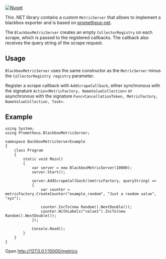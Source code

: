 [![Nuget](https://img.shields.io/nuget/v/prometheus-net.BlackboxMetricServer)](https://www.nuget.org/packages/prometheus-net.BlackboxMetricServer/)

This .NET library contains a custom `MetricServer` that allows to implement a blackbox exporter and is based on [prometheus-net](https://github.com/prometheus-net/prometheus-net).

The `BlackboxMetricServer` creates an empty `CollectorRegistry` on each scrape, which is passed to the registered callbacks.
The callback also receives the query string of the scrape request.

## Usage
`BlackboxMetricServer` uses the same constructor as the `MetricServer` minus the `CollectorRegistry registry` parameter.

Register a scrape callback with `AddScrapeCallback`,
either synchronous with the signature `Action<MetricFactory, NameValueCollection>`
or asynchronous with the signature `Func<CancellationToken, MetricFactory, NameValueCollection, Task>`.

## Example

    using System;
    using Prometheus.BlackboxMetricServer;
    
    namespace BackboxMetricServerExample
    {
        class Program
        {
            static void Main()
            {
                var server = new BlackboxMetricServer(10000);
                server.Start();
    
                server.AddScrapeCallback((metricFactory, queryString) =>
                {
                    var counter = metricFactory.CreateCounter("example_random", "Just a random value", "xyz");
    
                    counter.IncTo(new Random().NextDouble());
                    counter.WithLabels("value1").IncTo(new Random().NextDouble());
                });
    
                Console.Read();
            }
        }
    }

Open http://127.0.0.1:10000/metrics
